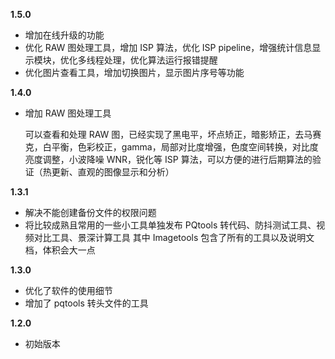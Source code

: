 **1.5.0**

- 增加在线升级的功能
- 优化 RAW 图处理工具，增加 ISP 算法，优化 ISP pipeline，增强统计信息显示模块，优化多线程处理，优化算法运行报错提醒
- 优化图片查看工具，增加切换图片，显示图片序号等功能

**1.4.0**

- 增加 RAW 图处理工具

  可以查看和处理 RAW 图，已经实现了黑电平，坏点矫正，暗影矫正，去马赛克，白平衡，色彩校正，gamma，局部对比度增强，色度空间转换，对比度亮度调整，小波降噪 WNR，锐化等 ISP 算法，可以方便的进行后期算法的验证（热更新、直观的图像显示和分析）

**1.3.1**

- 解决不能创建备份文件的权限问题
- 将比较成熟且常用的一些小工具单独发布
  PQtools 转代码、防抖测试工具、视频对比工具、景深计算工具
  其中 Imagetools 包含了所有的工具以及说明文档，体积会大一点

**1.3.0**

- 优化了软件的使用细节
- 增加了 pqtools 转头文件的工具

**1.2.0**

- 初始版本
